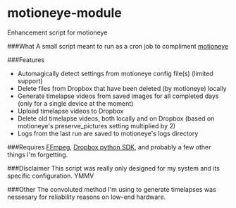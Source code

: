 # motioneye-module
Enhancement script for motioneye

###What
A small script meant to run as a cron job to compliment [motioneye](https://github.com/ccrisan/motioneye)

###Features
* Automagically detect settings from motioneye config file(s) (limited support)
* Delete files from Dropbox that have been deleted (by motioneye) locally
* Generate timelapse videos from saved images for all completed days (only for a single device at the moment)
* Upload timelapse videos to Dropbox
* Delete old timelapse videos, both locally and on Dropbox (based on motioneye's preserve_pictures setting multiplied by 2)
* Logs from the last run are saved to motioneye's logs directory

###Requires
[FFmpeg](https://ffmpeg.org/), [Dropbox python SDK](https://www.dropbox.com/developers-v1/core/sdks/python), and probably a few other things I'm forgetting.

###Disclaimer 
This script was really only designed for my system and its specific configuration. YMMV

###Other
The convoluted method I'm using to generate timelapses was nessesary for reliability reasons on low-end hardware.

